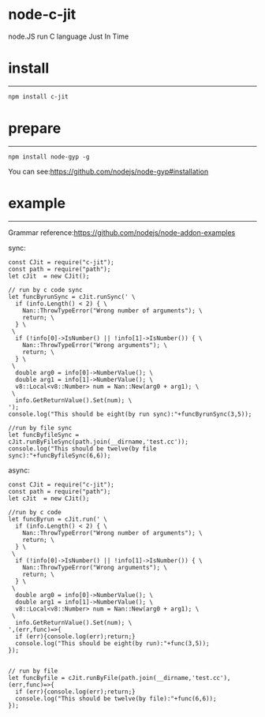 # node-c-jit
node.JS run C language Just In Time


# install
-------------------
```sh
npm install c-jit
```

# prepare
-------------------
```
npm install node-gyp -g
```
You can see:https://github.com/nodejs/node-gyp#installation

# example
-------------------
Grammar reference:https://github.com/nodejs/node-addon-examples <br />

sync:
```node
const CJit = require("c-jit");
const path = require("path");
let cJit  = new CJit();

// run by c code sync
let funcByrunSync = cJit.runSync(' \
  if (info.Length() < 2) { \
    Nan::ThrowTypeError("Wrong number of arguments"); \
    return; \
  } \
 \
  if (!info[0]->IsNumber() || !info[1]->IsNumber()) { \
    Nan::ThrowTypeError("Wrong arguments"); \
    return; \
  } \
 \
  double arg0 = info[0]->NumberValue(); \
  double arg1 = info[1]->NumberValue(); \
  v8::Local<v8::Number> num = Nan::New(arg0 + arg1); \
 \
  info.GetReturnValue().Set(num); \
');
console.log("This should be eight(by run sync):"+funcByrunSync(3,5));

//run by file sync
let funcByfileSync = cJit.runByFileSync(path.join(__dirname,'test.cc'));
console.log("This should be twelve(by file sync):"+funcByfileSync(6,6));
```

async:
```node
const CJit = require("c-jit");
const path = require("path");
let cJit  = new CJit();

//run by c code
let funcByrun = cJit.run(' \
  if (info.Length() < 2) { \
    Nan::ThrowTypeError("Wrong number of arguments"); \
    return; \
  } \
 \
  if (!info[0]->IsNumber() || !info[1]->IsNumber()) { \
    Nan::ThrowTypeError("Wrong arguments"); \
    return; \
  } \
 \
  double arg0 = info[0]->NumberValue(); \
  double arg1 = info[1]->NumberValue(); \
  v8::Local<v8::Number> num = Nan::New(arg0 + arg1); \
 \
  info.GetReturnValue().Set(num); \
',(err,func)=>{
  if (err){console.log(err);return;}
  console.log("This should be eight(by run):"+func(3,5));
});


// run by file
let funcByfile = cJit.runByFile(path.join(__dirname,'test.cc'),(err,func)=>{
  if (err){console.log(err);return;}
  console.log("This should be twelve(by file):"+func(6,6));
});

```

